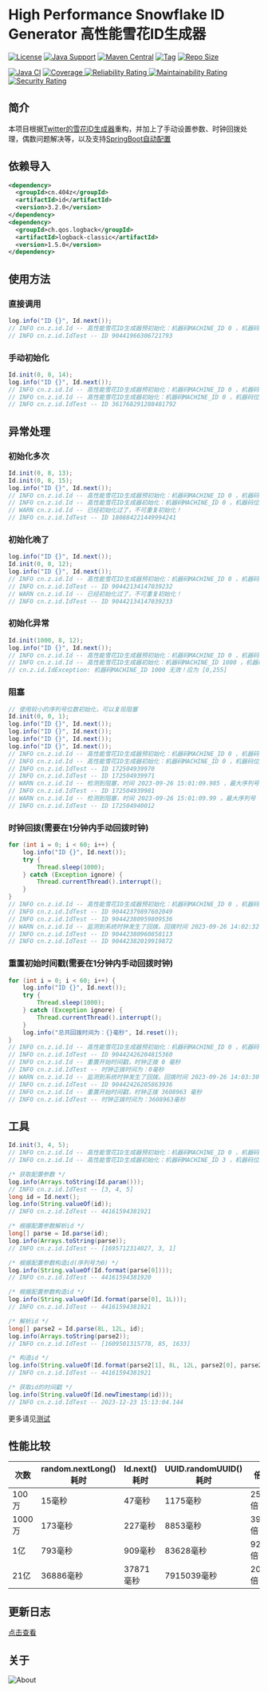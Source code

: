 # High Performance Snowflake ID Generator 高性能雪花ID生成器

[![License](https://img.shields.io/github/license/ALI1416/id?label=License)](https://www.apache.org/licenses/LICENSE-2.0.txt)
[![Java Support](https://img.shields.io/badge/Java-8+-green)](https://openjdk.org/)
[![Maven Central](https://img.shields.io/maven-central/v/cn.404z/id?label=Maven%20Central)](https://mvnrepository.com/artifact/cn.404z/id)
[![Tag](https://img.shields.io/github/v/tag/ALI1416/id?label=Tag)](https://github.com/ALI1416/id/tags)
[![Repo Size](https://img.shields.io/github/repo-size/ALI1416/id?label=Repo%20Size&color=success)](https://github.com/ALI1416/id/archive/refs/heads/master.zip)

[![Java CI](https://github.com/ALI1416/id/actions/workflows/ci.yml/badge.svg)](https://github.com/ALI1416/id/actions/workflows/ci.yml)
[![Coverage](https://sonarcloud.io/api/project_badges/measure?project=ALI1416_id&metric=coverage)
![Reliability Rating](https://sonarcloud.io/api/project_badges/measure?project=ALI1416_id&metric=reliability_rating)
![Maintainability Rating](https://sonarcloud.io/api/project_badges/measure?project=ALI1416_id&metric=sqale_rating)
![Security Rating](https://sonarcloud.io/api/project_badges/measure?project=ALI1416_id&metric=security_rating)](https://sonarcloud.io/summary/new_code?id=ALI1416_id)

## 简介

本项目根据[Twitter的雪花ID生成器](https://github.com/twitter-archive/snowflake)重构，并加上了手动设置参数、时钟回拨处理，偶数问题解决等，以及支持[SpringBoot自动配置](https://github.com/ALI1416/id-spring-boot-autoconfigure)

## 依赖导入

```xml
<dependency>
  <groupId>cn.404z</groupId>
  <artifactId>id</artifactId>
  <version>3.2.0</version>
</dependency>
<dependency>
  <groupId>ch.qos.logback</groupId>
  <artifactId>logback-classic</artifactId>
  <version>1.5.0</version>
</dependency>
```

## 使用方法

### 直接调用

```java
log.info("ID {}", Id.next());
// INFO cn.z.id.Id -- 高性能雪花ID生成器预初始化：机器码MACHINE_ID 0 ，机器码位数MACHINE_BITS 8 ，序列号位数SEQUENCE_BITS 12 ，最大机器码MACHINE_ID 255 ；1ms最多生成ID 4096 个，起始时间 2021-01-01 08:00:00.0 ，失效时间 2299-09-27 23:10:22.207 ，大约可使用 278 年
// INFO cn.z.id.IdTest -- ID 90441966306721793
```

### 手动初始化

```java
Id.init(0, 8, 14);
log.info("ID {}", Id.next());
// INFO cn.z.id.Id -- 高性能雪花ID生成器预初始化：机器码MACHINE_ID 0 ，机器码位数MACHINE_BITS 8 ，序列号位数SEQUENCE_BITS 12 ，最大机器码MACHINE_ID 255 ；1ms最多生成ID 4096 个，起始时间 2021-01-01 08:00:00.0 ，失效时间 2299-09-27 23:10:22.207 ，大约可使用 278 年
// INFO cn.z.id.Id -- 高性能雪花ID生成器初始化：机器码MACHINE_ID 0 ，机器码位数MACHINE_BITS 8 ，序列号位数SEQUENCE_BITS 14 ，最大机器码MACHINE_ID 255 ；1ms最多生成ID 16384 个，起始时间 2021-01-01 08:00:00.0 ，失效时间 2090-09-07 23:47:35.551 ，大约可使用 69 年
// INFO cn.z.id.IdTest -- ID 361768291288481792
```

## 异常处理

### 初始化多次

```java
Id.init(0, 8, 13);
Id.init(0, 8, 15);
log.info("ID {}", Id.next());
// INFO cn.z.id.Id -- 高性能雪花ID生成器预初始化：机器码MACHINE_ID 0 ，机器码位数MACHINE_BITS 8 ，序列号位数SEQUENCE_BITS 12 ，最大机器码MACHINE_ID 255 ；1ms最多生成ID 4096 个，起始时间 2021-01-01 08:00:00.0 ，失效时间 2299-09-27 23:10:22.207 ，大约可使用 278 年
// INFO cn.z.id.Id -- 高性能雪花ID生成器初始化：机器码MACHINE_ID 0 ，机器码位数MACHINE_BITS 8 ，序列号位数SEQUENCE_BITS 13 ，最大机器码MACHINE_ID 255 ；1ms最多生成ID 8192 个，起始时间 2021-01-01 08:00:00.0 ，失效时间 2160-05-15 15:35:11.103 ，大约可使用 139 年
// WARN cn.z.id.Id -- 已经初始化过了，不可重复初始化！
// INFO cn.z.id.IdTest -- ID 180884221449994241
```

### 初始化晚了

```java
log.info("ID {}", Id.next());
Id.init(0, 8, 12);
log.info("ID {}", Id.next());
// INFO cn.z.id.Id -- 高性能雪花ID生成器预初始化：机器码MACHINE_ID 0 ，机器码位数MACHINE_BITS 8 ，序列号位数SEQUENCE_BITS 12 ，最大机器码MACHINE_ID 255 ；1ms最多生成ID 4096 个，起始时间 2021-01-01 08:00:00.0 ，失效时间 2299-09-27 23:10:22.207 ，大约可使用 278 年
// INFO cn.z.id.IdTest -- ID 90442134147039232
// WARN cn.z.id.Id -- 已经初始化过了，不可重复初始化！
// INFO cn.z.id.IdTest -- ID 90442134147039233
```

### 初始化异常

```java
Id.init(1000, 8, 12);
log.info("ID {}", Id.next());
// INFO cn.z.id.Id -- 高性能雪花ID生成器预初始化：机器码MACHINE_ID 0 ，机器码位数MACHINE_BITS 8 ，序列号位数SEQUENCE_BITS 12 ，最大机器码MACHINE_ID 255 ；1ms最多生成ID 4096 个，起始时间 2021-01-01 08:00:00.0 ，失效时间 2299-09-27 23:10:22.207 ，大约可使用 278 年
// INFO cn.z.id.Id -- 高性能雪花ID生成器初始化：机器码MACHINE_ID 1000 ，机器码位数MACHINE_BITS 8 ，序列号位数SEQUENCE_BITS 12 ，最大机器码MACHINE_ID 255 ；1ms最多生成ID 4096 个，起始时间 2021-01-01 08:00:00.0 ，失效时间 2299-09-27 23:10:22.207 ，大约可使用 278 年
// cn.z.id.IdException: 机器码MACHINE_ID 1000 无效！应为 [0,255]
```

### 阻塞

```java
// 使用较小的序列号位数初始化，可以复现阻塞
Id.init(0, 0, 1);
log.info("ID {}", Id.next());
log.info("ID {}", Id.next());
log.info("ID {}", Id.next());
log.info("ID {}", Id.next());
// INFO cn.z.id.Id -- 高性能雪花ID生成器预初始化：机器码MACHINE_ID 0 ，机器码位数MACHINE_BITS 8 ，序列号位数SEQUENCE_BITS 12 ，最大机器码MACHINE_ID 255 ；1ms最多生成ID 4096 个，起始时间 2021-01-01 08:00:00.0 ，失效时间 2299-09-27 23:10:22.207 ，大约可使用 278 年
// INFO cn.z.id.Id -- 高性能雪花ID生成器初始化：机器码MACHINE_ID 0 ，机器码位数MACHINE_BITS 0 ，序列号位数SEQUENCE_BITS 1 ，最大机器码MACHINE_ID 0 ；1ms最多生成ID 2 个，起始时间 2021-01-01 08:00:00.0 ，失效时间 146140533-04-25 23:36:27.903 ，大约可使用 146235604 年
// INFO cn.z.id.IdTest -- ID 172504939970
// INFO cn.z.id.IdTest -- ID 172504939971
// WARN cn.z.id.Id -- 检测到阻塞，时间 2023-09-26 15:01:09.985 ，最大序列号 1
// INFO cn.z.id.IdTest -- ID 172504939981
// WARN cn.z.id.Id -- 检测到阻塞，时间 2023-09-26 15:01:09.99 ，最大序列号 1
// INFO cn.z.id.IdTest -- ID 172504940012
```

### 时钟回拨(需要在1分钟内手动回拨时钟)

```java
for (int i = 0; i < 60; i++) {
    log.info("ID {}", Id.next());
    try {
        Thread.sleep(1000);
    } catch (Exception ignore) {
        Thread.currentThread().interrupt();
    }
}
// INFO cn.z.id.Id -- 高性能雪花ID生成器预初始化：机器码MACHINE_ID 0 ，机器码位数MACHINE_BITS 8 ，序列号位数SEQUENCE_BITS 12 ，最大机器码MACHINE_ID 255 ；1ms最多生成ID 4096 个，起始时间 2021-01-01 08:00:00.0 ，失效时间 2299-09-27 23:10:22.207 ，大约可使用 278 年
// INFO cn.z.id.IdTest -- ID 90442379897602049
// INFO cn.z.id.IdTest -- ID 90442380959809536
// WARN cn.z.id.Id -- 监测到系统时钟发生了回拨。回拨时间 2023-09-26 14:02:32.663 ，上一个生成的时间 2023-09-26 15:02:55.836
// INFO cn.z.id.IdTest -- ID 90442380960858113
// INFO cn.z.id.IdTest -- ID 90442382019919872
```

### 重置初始时间戳(需要在1分钟内手动回拨时钟)

```java
for (int i = 0; i < 60; i++) {
    log.info("ID {}", Id.next());
    try {
        Thread.sleep(1000);
    } catch (Exception ignore) {
        Thread.currentThread().interrupt();
    }
    log.info("总共回拨时间为：{}毫秒", Id.reset());
}
// INFO cn.z.id.Id -- 高性能雪花ID生成器预初始化：机器码MACHINE_ID 0 ，机器码位数MACHINE_BITS 8 ，序列号位数SEQUENCE_BITS 12 ，最大机器码MACHINE_ID 255 ；1ms最多生成ID 4096 个，起始时间 2021-01-01 08:00:00.0 ，失效时间 2299-09-27 23:10:22.207 ，大约可使用 278 年
// INFO cn.z.id.IdTest -- ID 90442426204815360
// INFO cn.z.id.Id -- 重置开始时间戳，时钟正拨 0 毫秒
// INFO cn.z.id.IdTest -- 时钟正拨时间为：0毫秒
// WARN cn.z.id.Id -- 监测到系统时钟发生了回拨。回拨时间 2023-09-26 14:03:30.023 ，上一个生成的时间 2023-09-26 15:03:38.985
// INFO cn.z.id.IdTest -- ID 90442426205863936
// INFO cn.z.id.Id -- 重置开始时间戳，时钟正拨 3608963 毫秒
// INFO cn.z.id.IdTest -- 时钟正拨时间为：3608963毫秒
```

## 工具

```java
Id.init(3, 4, 5);
// INFO cn.z.id.Id -- 高性能雪花ID生成器预初始化：机器码MACHINE_ID 0 ，机器码位数MACHINE_BITS 8 ，序列号位数SEQUENCE_BITS 12 ，最大机器码MACHINE_ID 255 ；1ms最多生成ID 4096 个，起始时间 2021-01-01 08:00:00.0 ，失效时间 2299-09-27 23:10:22.207 ，大约可使用 278 年
// INFO cn.z.id.Id -- 高性能雪花ID生成器初始化：机器码MACHINE_ID 3 ，机器码位数MACHINE_BITS 4 ，序列号位数SEQUENCE_BITS 5 ，最大机器码MACHINE_ID 15 ；1ms最多生成ID 32 个，起始时间 2021-01-01 08:00:00.0 ，失效时间 572874-07-26 01:58:01.983 ，大约可使用 571232 年

/* 获取配置参数 */
log.info(Arrays.toString(Id.param()));
// INFO cn.z.id.IdTest -- [3, 4, 5]
long id = Id.next();
log.info(String.valueOf(id));
// INFO cn.z.id.IdTest -- 44161594381921

/* 根据配置参数解析id */
long[] parse = Id.parse(id);
log.info(Arrays.toString(parse));
// INFO cn.z.id.IdTest -- [1695712314027, 3, 1]

/* 根据配置参数构造id(序列号为0) */
log.info(String.valueOf(Id.format(parse[0])));
// INFO cn.z.id.IdTest -- 44161594381920

/* 根据配置参数构造id */
log.info(String.valueOf(Id.format(parse[0], 1L)));
// INFO cn.z.id.IdTest -- 44161594381921

/* 解析id */
long[] parse2 = Id.parse(8L, 12L, id);
log.info(Arrays.toString(parse2));
// INFO cn.z.id.IdTest -- [1609501315778, 85, 1633]

/* 构造id */
log.info(String.valueOf(Id.format(parse2[1], 8L, 12L, parse2[0], parse2[2])));
// INFO cn.z.id.IdTest -- 44161594381921

/* 获取id的时间戳 */
log.info(String.valueOf(Id.newTimestamp(id)));
// INFO cn.z.id.IdTest -- 2023-12-23 15:13:04.144
```

更多请见[测试](./src/test)

## 性能比较

| 次数   | random.nextLong()耗时 | Id.next()耗时 | UUID.randomUUID()耗时 | 倍数    |
| ------ | --------------------- | ------------- | --------------------- | ------- |
| 100万  | 15毫秒                | 47毫秒        | 1175毫秒              | 25.0倍  |
| 1000万 | 173毫秒               | 227毫秒       | 8853毫秒              | 39.0倍  |
| 1亿    | 793毫秒               | 909毫秒       | 83628毫秒             | 92.0倍  |
| 21亿   | 36886毫秒             | 37871毫秒     | 7915039毫秒           | 209.0倍 |

## 更新日志

[点击查看](./CHANGELOG.md)

## 关于

<picture>
  <source media="(prefers-color-scheme: dark)" srcset="https://www.404z.cn/images/about.dark.svg">
  <img alt="About" src="https://www.404z.cn/images/about.light.svg">
</picture>
